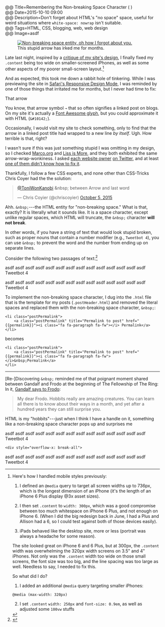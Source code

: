 @@ Title=Remembering the Non-breaking Space Character (&nbsp;)  
@@ Date=2015-10-10 09:00  
@@ Description=Don't forget about HTML's "no space" space, useful for weird situations where `white-space: nowrap` isn't suitable.  
@@ Tags=HTML, CSS, blogging, web, web design  
@@ Image=asdf  

<figure>
	<a class="nohover" href="asdf">
		<img src="asdf" alt="Non-breaking space entity, oh how I forgot about you.">
	</a>
	<figcaption>This stupid arrow has irked me for months.</figcaption>
</figure>

Late last night, inspired by a [critique of my site's design](https://twitter.com/MTello1984/status/650875060069249024), I finally fixed my `.content` being too wide on smaller-screened iPhones, as well as some other aspects of my poorer small-screen layout.[^mobile]

And as expected, this took me down a rabbit hole of tinkering. While I was previewing the site in [Safari's Responsive Design Mode](http://d.pr/i/197dP+), I was reminded by one of those things that irritated me for months, but I never had time to fix: 

<div class="takehome">

That arrow

</div>

You know, that arrow symbol `→` that so often signifies a linked post on blogs. On my site it's actually a [Font Awesome glyph](https://fortawesome.github.io/Font-Awesome/icon/long-arrow-right/), but you could approximate it with HTML (`&#10142;`). 

Occasionally, I would visit my site to check something, only to find that the arrow in a linked post title had wrapped to a new line *by itself*. Ugh. How terrible is that, right?

I wasn't sure if this was just something stupid I was omitting in my design, so I checked [Marco.org](http://marco.org) and [Liss is More](http://www.caseyliss.com), and they both exhibited the same arrow-wrap-wonkiness. I asked [each website owner](https://twitter.com/ToniWonKanobi/status/650916959379320832) [on Twitter](https://twitter.com/ToniWonKanobi/status/650917173292986368), and at least [one of them didn't know how to fix it](https://twitter.com/caseyliss/status/650980852348887040).

Thankfully, I follow a few CSS experts, and none other than CSS-Tricks Chris Coyer had the the solution:

<blockquote lang="en"><p lang="en" dir="ltr"><a href="https://twitter.com/ToniWonKanobi">@ToniWonKanobi</a> &amp;nbsp; between Arrow and last word</p>&mdash; Chris Coyier (@chriscoyier) <a href="https://twitter.com/chriscoyier/status/651002224525443072">October 5, 2015</a></blockquote>

Ahh. `&nbsp;`---the HTML entity for "non-breaking space." What is that, exactly? It is literally what it sounds like. It is a space character, except unlike regular spaces, which HTML will truncate, the `&nbsp;` character **will not break**.

In other words, if you have a string of text that would look stupid broken, such as proper nouns that contain a number modifier (e.g., `Tweetbot 4`), you can use `&nbsp;` to prevent the word and the number from ending up on separate lines.

Consider the following two passages of text:[^pass]

<div style="overflow-x: break-all">
<p>asdf asdf asdf asdf asdf asdf asdf asdf asdf asdf asdf asdf asdf asdf Tweetbot 4</p>
</div>

<div style="overflow-x: break-all">
<p>asdf asdf asdf asdf asdf asdf asdf asdf asdf asdf asdf asdf asdf asdf Tweetbot&nbsp;4</p>
</div> 

To implement the non-breaking space character, I dug into the `.html` file that is the template for my posts (`.postHeader.html`) and removed the literal spaces and replaced them with the non-breaking space character, `&nbsp;`:

```
<li class="postPermalink">
	<a class="postPermalink" title="Permalink to post" href="{{permalink}}"><i class="fa fa-paragraph fa-fw"></i> Permalink</a>
</li>
```

becomes

```
<li class="postPermalink">
	<a class="postPermalink" title="Permalink to post" href="{{permalink}}"><i class="fa fa-paragraph fa-fw"></i>&nbsp;Permalink</a>
</li>
```



***

[Re-]Discovering `&nbsp;` reminded me of that poignant moment shared between Gandalf and Frodo at the beginning of The Fellowship of The Ring:  
In it, [Gandalf says to Frodo](http://www.imdb.com/title/tt0120737/quotes?item=qt0445987):
>My dear Frodo. Hobbits really are amazing creatures. You can learn all there is to know about their ways in a month, and yet after a hundred years they can still surprise you.

HTML is my "hobbits"---just when I think I have a handle on it, something like a non-breaking space character pops up and surprises me


[^mobile]: Here's how I handled mobile styles previously:

	1. I defined an `@media` query to target all screen widths up to 736px, which is the longest dimension of an iPhone (it's the length of an iPhone 6 Plus display @3x asset sizes). 

	2. I then set `.content` to `width: 300px`, which was a good compromise between too much whitespace on iPhone 6 Plus, and not enough on iPhone 6. (When I did the big redesign back in June, I had a Plus and Allison had a 6, so I could test against both of those devices easily).
	
	3. iPads behaved like the desktop site, more or less (portrait was always a headache for some reason).

	The site looked great on iPhone 6 and 6 Plus, but at 300px, the `.content` width was overwhelming the 320px width screens on 3.5" and 4" iPhones. Not only was the `.content` width too wide on those small screens, the font size was too big, and the line spacing was too large as well. Needless to say, I needed to fix this.
	
	So what did I do?
	
	1. I added an additional `@media` query targeting smaller iPhones: 
	
	```
	@media (max-width: 320px)
	```
	
	2. I set `.content` `width: 250px` and `font-size: 0.9em`, as well as adjusted some `100vw` stuffs
[^pass]: <div style="overflow-x: break-all">
<p>asdf asdf asdf asdf asdf asdf asdf asdf asdf asdf asdf asdf asdf asdf Tweetbot 4</p>
</div>

	<div style="overflow-x: break-all">
<p>asdf asdf asdf asdf asdf asdf asdf asdf asdf asdf asdf asdf asdf asdf Tweetbot&nbsp;4</p>
</div> 